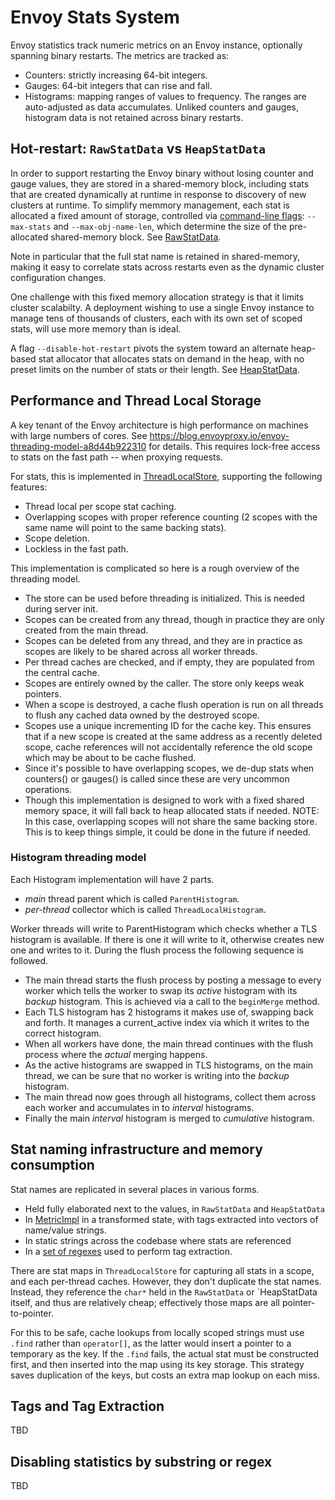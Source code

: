 # Envoy Stats System

Envoy statistics track numeric metrics on an Envoy instance, optionally spanning
binary restarts. The metrics are tracked as:

 * Counters: strictly increasing 64-bit integers.
 * Gauges: 64-bit integers that can rise and fall.
 * Histograms: mapping ranges of values to frequency. The ranges are auto-adjusted as
   data accumulates. Unliked counters and gauges, histogram data is not retained across
   binary restarts.

## Hot-restart: `RawStatData` vs `HeapStatData`

In order to support restarting the Envoy binary without losing counter and gauge
values, they are stored in a shared-memory block, including stats that are
created dynamically at runtime in response to discovery of new clusters at
runtime. To simplify memmory management, each stat is allocated a fixed amount
of storage, controlled via [command-line
flags](https://www.envoyproxy.io/docs/envoy/latest/operations/cli):
`--max-stats` and `--max-obj-name-len`, which determine the size of the pre-allocated
shared-memory block. See
[RawStatData](https://github.com/envoyproxy/envoy/blob/master/source/common/stats/raw_stat_data.h).

Note in particular that the full stat name is retained in shared-memory, making
it easy to correlate stats across restarts even as the dynamic cluster
configuration changes.

One challenge with this fixed memory allocation strategy is that it limits
cluster scalabilty. A deployment wishing to use a single Envoy instance to
manage tens of thousands of clusters, each with its own set of scoped stats,
will use more memory than is ideal.

A flag `--disable-hot-restart` pivots the system toward an alternate heap-based
stat allocator that allocates stats on demand in the heap, with no preset limits
on the number of stats or their length. See
[HeapStatData](https://github.com/envoyproxy/envoy/blob/master/source/common/stats/heap_stat_data.h).

## Performance and Thread Local Storage

A key tenant of the Envoy architecture is high performance on machines with
large numbers of cores. See
https://blog.envoyproxy.io/envoy-threading-model-a8d44b922310 for details. This
requires lock-free access to stats on the fast path -- when proxying requests.

For stats, this is implemented in
[ThreadLocalStore](https://github.com/envoyproxy/envoy/blob/master/source/common/stats/thread_local_store.h), supporting the following features:

 * Thread local per scope stat caching.
 * Overlapping scopes with proper reference counting (2 scopes with the same name will point to
   the same backing stats).
 * Scope deletion.
 * Lockless in the fast path.

This implementation is complicated so here is a rough overview of the threading model.

 * The store can be used before threading is initialized. This is needed during server init.
 * Scopes can be created from any thread, though in practice they are only created from the main
   thread.
 * Scopes can be deleted from any thread, and they are in practice as scopes are likely to be
   shared across all worker threads.
 * Per thread caches are checked, and if empty, they are populated from the central cache.
 * Scopes are entirely owned by the caller. The store only keeps weak pointers.
 * When a scope is destroyed, a cache flush operation is run on all threads to flush any cached
   data owned by the destroyed scope.
 * Scopes use a unique incrementing ID for the cache key. This ensures that if a new scope is
   created at the same address as a recently deleted scope, cache references will not accidentally
   reference the old scope which may be about to be cache flushed.
 * Since it's possible to have overlapping scopes, we de-dup stats when counters() or gauges() is
   called since these are very uncommon operations.
 * Though this implementation is designed to work with a fixed shared memory space, it will fall
   back to heap allocated stats if needed. NOTE: In this case, overlapping scopes will not share
   the same backing store. This is to keep things simple, it could be done in the future if
   needed.

### Histogram threading model

Each Histogram implementation will have 2 parts.

 * *main* thread parent which is called `ParentHistogram`.
 * *per-thread* collector which is called `ThreadLocalHistogram`.

Worker threads will write to ParentHistogram which checks whether a TLS
histogram is available. If there is one it will write to it, otherwise creates
new one and writes to it. During the flush process the following sequence is
followed.

 * The main thread starts the flush process by posting a message to every worker which tells the
   worker to swap its *active* histogram with its *backup* histogram. This is achieved via a call
   to the `beginMerge` method.
 * Each TLS histogram has 2 histograms it makes use of, swapping back and forth. It manages a
   current_active index via which it writes to the correct histogram.
 * When all workers have done, the main thread continues with the flush process where the
   *actual* merging happens.
 * As the active histograms are swapped in TLS histograms, on the main thread, we can be sure
   that no worker is writing into the *backup* histogram.
 * The main thread now goes through all histograms, collect them across each worker and
   accumulates in to *interval* histograms.
 * Finally the main *interval* histogram is merged to *cumulative* histogram.

## Stat naming infrastructure and memory consumption

Stat names are replicated in several places in various forms.

 * Held fully elaborated next to the values, in `RawStatData` and `HeapStatData`
 * In [MetricImpl](https://github.com/envoyproxy/envoy/blob/master/source/common/stats/metric_impl.h)
   in a transformed state, with tags extracted into vectors of name/value strings.
 * In static strings across the codebase where stats are referenced
 * In a [set of
   regexes](https://github.com/envoyproxy/envoy/blob/master/source/common/config/well_known_names.cc)
   used to perform tag extraction.

There are stat maps in `ThreadLocalStore` for capturing all stats in a scope,
and each per-thread caches. However, they don't duplicate the stat
names. Instead, they reference the `char*` held in the `RawStatData` or
`HeapStatData itself, and thus are relatively cheap; effectively those maps are
all pointer-to-pointer.

For this to be safe, cache lookups from locally scoped strings must use `.find`
rather than `operator[]`, as the latter would insert a pointer to a temporary as
the key. If the `.find` fails, the actual stat must be constructed first, and
then inserted into the map using its key storage. This strategy saves
duplication of the keys, but costs an extra map lookup on each miss.

## Tags and Tag Extraction

TBD

## Disabling statistics by substring or regex

TBD
